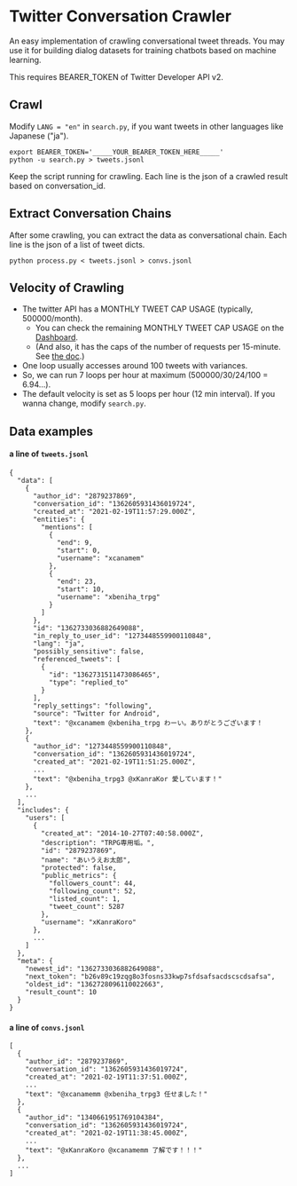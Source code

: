 # Twitter Conversation Crawler

An easy implementation of crawling conversational tweet threads.
You may use it for building dialog datasets for training chatbots based on machine learning.

This requires BEARER_TOKEN of Twitter Developer API v2.


## Crawl

Modify `LANG = "en"` in `search.py`, if you want tweets in other languages like Japanese ("ja").

```
export BEARER_TOKEN='_____YOUR_BEARER_TOKEN_HERE_____'
python -u search.py > tweets.jsonl
```

Keep the script running for crawling.
Each line is the json of a crawled result based on conversation_id.


## Extract Conversation Chains

After some crawling, you can extract the data as conversational chain.
Each line is the json of a list of tweet dicts.

```
python process.py < tweets.jsonl > convs.jsonl
```


## Velocity of Crawling

- The twitter API has a MONTHLY TWEET CAP USAGE (typically, 500000/month).
  - You can check the remaining MONTHLY TWEET CAP USAGE on the [Dashboard](https://developer.twitter.com/en/portal/dashboard).
  - (And also, it has the caps of the number of requests per 15-minute. See [the doc](https://developer.twitter.com/en/docs/twitter-api/rate-limits).)
- One loop usually accesses around 100 tweets with variances.
- So, we can run 7 loops per hour at maximum (500000/30/24/100 = 6.94...).
- The default velocity is set as 5 loops per hour (12 min interval). If you wanna change, modify `search.py`.



## Data examples

#### a line of `tweets.jsonl`

```
{
  "data": [
    {
      "author_id": "2879237869",
      "conversation_id": "1362605931436019724",
      "created_at": "2021-02-19T11:57:29.000Z",
      "entities": {
        "mentions": [
          {
            "end": 9,
            "start": 0,
            "username": "xcanamem"
          },
          {
            "end": 23,
            "start": 10,
            "username": "xbeniha_trpg"
          }
        ]
      },
      "id": "1362733036882649088",
      "in_reply_to_user_id": "1273448559900110848",
      "lang": "ja",
      "possibly_sensitive": false,
      "referenced_tweets": [
        {
          "id": "1362731511473086465",
          "type": "replied_to"
        }
      ],
      "reply_settings": "following",
      "source": "Twitter for Android",
      "text": "@xcanamem @xbeniha_trpg わーい。ありがとうございます！
    },
    {
      "author_id": "1273448559900110848",
      "conversation_id": "1362605931436019724",
      "created_at": "2021-02-19T11:51:25.000Z",
      ...
      "text": "@xbeniha_trpg3 @xKanraKor 愛しています！"
    },
    ...
  ],
  "includes": {
    "users": [
      {
        "created_at": "2014-10-27T07:40:58.000Z",
        "description": "TRPG専用垢。",
        "id": "2879237869",
        "name": "あいうえお太郎",
        "protected": false,
        "public_metrics": {
          "followers_count": 44,
          "following_count": 52,
          "listed_count": 1,
          "tweet_count": 5287
        },
        "username": "xKanraKoro"
      },
      ...
    ]
  },
  "meta": {
    "newest_id": "1362733036882649088",
    "next_token": "b26v89c19zqg8o3fosns33kwp7sfdsafsacdscscdsafsa",
    "oldest_id": "1362728096110022663",
    "result_count": 10
  }
}
```

#### a line of `convs.jsonl`

```
[
  {
    "author_id": "2879237869",
    "conversation_id": "1362605931436019724",
    "created_at": "2021-02-19T11:37:51.000Z",
    ...
    "text": "@xcanamemm @xbeniha_trpg3 任せました！"
  },
  {
    "author_id": "1340661951769104384",
    "conversation_id": "1362605931436019724",
    "created_at": "2021-02-19T11:38:45.000Z",
    ...
    "text": "@xKanraKoro @xcanamemm 了解です！！！"
  },
  ...
]
```
